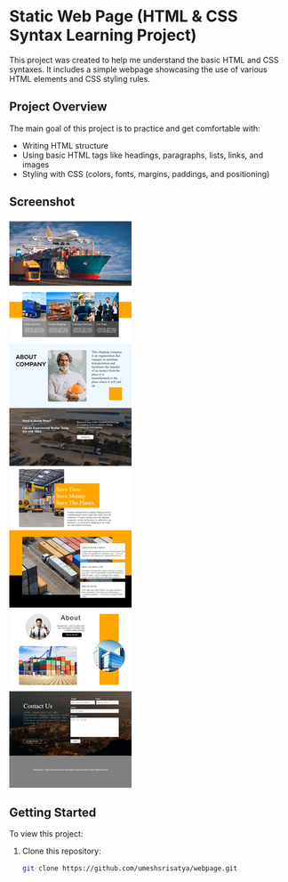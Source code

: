 # Static Web Page (HTML & CSS Syntax Learning Project)

This project was created to help me understand the basic HTML and CSS syntaxes. It includes a simple webpage showcasing the use of various HTML elements and CSS styling rules.

## Project Overview

The main goal of this project is to practice and get comfortable with:

- Writing HTML structure
- Using basic HTML tags like headings, paragraphs, lists, links, and images
- Styling with CSS (colors, fonts, margins, paddings, and positioning)

## Screenshot

![output.jpeg](https://github.com/umeshsrisatya/webpage/blob/main/output.jpeg)

## Getting Started

To view this project:

1. Clone this repository:
   ```bash
   git clone https://github.com/umeshsrisatya/webpage.git

